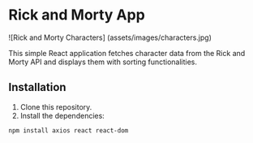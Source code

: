# Rick and Morty  App

![Rick and Morty Characters] (assets/images/characters.jpg)

This simple React application fetches character data from the Rick and Morty API and displays them with sorting functionalities.

## Installation

1. Clone this repository.
2. Install the dependencies:

```bash
npm install axios react react-dom

